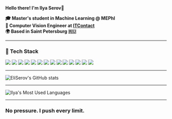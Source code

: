 **Hello there! I'm Ilya Serov**👋

**🎓 Master's student in Machine Learning @ MEPhI**  
**🤖 Computer Vision Engineer at [ITContact](https://itcontact.ru/)**  
**🌍 Based in Saint Petersburg 🇷🇺**

---

### 🔧 Tech Stack

<p align="left">
  <img src="https://img.shields.io/badge/Python-102C54?style=for-the-badge&logo=python&logoColor=FFD43B"/>
  <img src="https://img.shields.io/badge/PyTorch-3B1000?style=for-the-badge&logo=pytorch&logoColor=FCA121"/>
  <img src="https://img.shields.io/badge/TensorFlow-432A00?style=for-the-badge&logo=tensorflow&logoColor=FFBB00"/>
  <img src="https://img.shields.io/badge/scikit--learn-1B1B5C?style=for-the-badge&logo=scikit-learn&logoColor=F7931E"/>
  <img src="https://img.shields.io/badge/OpenCV-1F217C?style=for-the-badge&logo=opencv&logoColor=E1E1E1"/>
  <img src="https://img.shields.io/badge/ONNX-00246B?style=for-the-badge&logo=onnx&logoColor=72A7FF"/>
  <img src="https://img.shields.io/badge/TensorRT-1B1B1B?style=for-the-badge&logo=nvidia&logoColor=76B900"/>
  <img src="https://img.shields.io/badge/MLflow-0F1E35?style=for-the-badge&logo=mlflow&logoColor=7A9EFF"/>
  <img src="https://img.shields.io/badge/Airflow-05205A?style=for-the-badge&logo=apache-airflow&logoColor=8DA7F8"/>
  <img src="https://img.shields.io/badge/Docker-0E3D6E?style=for-the-badge&logo=docker&logoColor=63C4FF"/>
  <img src="https://img.shields.io/badge/Git-141414?style=for-the-badge&logo=git&logoColor=F05133"/>
  <img src="https://img.shields.io/badge/Linux-403C1B?style=for-the-badge&logo=linux&logoColor=F0E68C"/>
  <img src="https://img.shields.io/badge/FastAPI-004D39?style=for-the-badge&logo=fastapi&logoColor=81F7B5"/>
  <img src="https://img.shields.io/badge/Flask-0A0A0A?style=for-the-badge&logo=flask&logoColor=D3D3D3"/>
</p>

---


<p>
  <img src="https://github-readme-stats.vercel.app/api?username=EliSerov&show_icons=true&theme=tokyonight" alt="EliSerov's GitHub stats" />
</p>

---


![Ilya's Most Used Languages](https://github-readme-stats.vercel.app/api/top-langs/?username=EliSerov&layout=compact&langs_count=8&theme=radical)

---

### No pressure. I push every limit.
